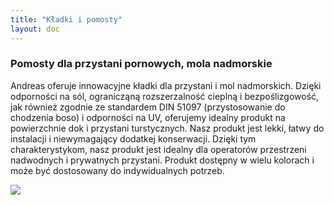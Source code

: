 ```yaml
---
title: "Kładki i pomosty"
layout: doc
---
```


### Pomosty dla przystani pornowych, mola nadmorskie

Andreas oferuje innowacyjne kładki dla przystani i mol nadmorskich. Dzięki odporności na sól, ogranicząną rozszerzalność cieplną i bezpoślizgowość, jak również zgodnie ze standardem DIN 51097 (przystosowanie do chodzenia boso) i odporności na UV, oferujemy idealny produkt na powierzchnie dok i przystani turstycznych. Nasz produkt jest lekki, łatwy do instalacji i niewymagający dodatkej konserwacji. Dzięki tym charakterystykom, nasz produkt jest idealny dla operatorów przestrzeni nadwodnych i prywatnych przystani. Produkt dostępny w wielu kolorach i może być dostosowany do indywidualnych potrzeb.

<img src="https://andreas-biz-pl.s3-eu-west-1.amazonaws.com/images/mm_photos/20150706_120408.jpg" />


